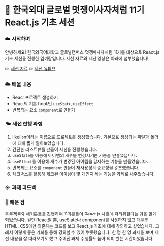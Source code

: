 # 🦁 한국외대 글로벌 멋쟁이사자처럼 11기 React.js 기초 세션

### ☁️ 시작하며

안녕하세요! 한국외국어대학교 글로벌캠퍼스 멋쟁이사자처럼 11기를 대상으로 React.js 기초 세션을 진행한 임예람입니다.
세션 자료와 세션 영상은 아래에 첨부했습니다!

✏️ [세션 자료](https://bedecked-engine-838.notion.site/11-React-js-5ff17b859e96431299969b72b3533beb?pvs=4)
✏️ [세션 유튜브](https://youtu.be/lShRykDXYO8)

### 🌥️ 배울 내용

- React 프로젝트 생성하기
- React의 기본 hook인 `useState`, `useEffect`
- 반복되는 요소 `component`로 만들기

### 🌤️ 세션 진행 과정

1. likelion이라는 이름으로 프로젝트를 생성했습니다. 기본으로 생성되는 파일과 폴더에 대해 짧게 알아보았습니다.
2. 간단한 리스트뷰를 만들어 세션을 진행했습니다.
3. `useState`를 이용해 아이템의 개수를 변경시키는 기능을 만들었습니다.
4. `useEffect`를 이용해 개수가 변경된 아이템을 감지하는 기능을 만들었습니다.
5. 반복되는 요소를 `component` 만들어 재사용성의 중요성을 강조했습니다.
6. 체크박스를 활용해 체크된 아이템이 몇 개인지 세는 기능을 과제로 내주었습니다.

### ☀️ 과제 피드백

### 🌈 배운 점

프로젝트와 해커톤들을 진행하며 11기분들이 React.js 사용에 어려워한다는 것을 알게 되었습니다.
겉만 React일 뿐, useState나 component를 사용하지 않고 대부분 HTML, CSS에만 의존하는 코드를 보고 React.js 기초에 대해 강의하고 싶었습니다. 그래서 이렇게 좋은 기회를 통해 강의할 수 있어 뿌듯했습니다. 한 명 한 명 과제를 보며 세션 내용을 잘 따라오기도 했고 주어진 과제 수행률도 높아 의미 있는 시간이었습니다.
